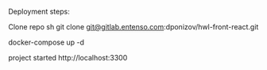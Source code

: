 Deployment steps:


Clone repo
sh
git clone git@gitlab.entenso.com:dponizov/hwl-front-react.git

docker-compose up -d

project started http://localhost:3300